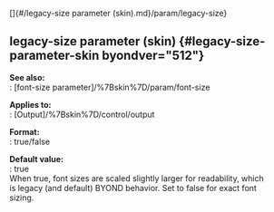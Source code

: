 []{#/legacy-size parameter (skin).md}/param/legacy-size}    
## legacy-size parameter (skin) {#legacy-size-parameter-skin byondver="512"}    
**See also:**    
:   [font-size parameter]/%7Bskin%7D/param/font-size    
<!-- -->    
**Applies to:**    
:   [Output]/%7Bskin%7D/control/output    
<!-- -->    
**Format:**    
:   true/false    
<!-- -->    
**Default value:**    
:   true    
When true, font sizes are scaled slightly larger for readability, which    
is legacy (and default) BYOND behavior. Set to false for exact font    
sizing.  
